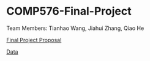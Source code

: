 # COMP576-Final-Project

Team Members: Tianhao Wang, Jiahui Zhang, Qiao He

[Final Project Proposal](https://docs.google.com/document/d/1JuSkoe99AEoUKFGqcEoXrnDSHCMmJ5ErgbH5dcnzc7Y/edit)

[Data](https://www.kaggle.com/c/understanding_cloud_organization/data)
